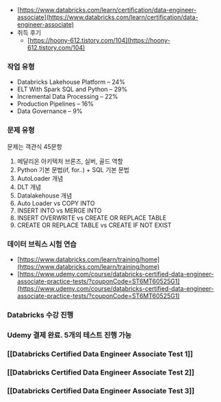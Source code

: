 - [https://www.databricks.com/learn/certification/data-engineer-associate](https://www.databricks.com/learn/certification/data-engineer-associate)
- 취득 후기
    - [https://hoony-612.tistory.com/104](https://hoony-612.tistory.com/104)

### 작업 유형

- Databricks Lakehouse Platform – 24%
- ELT With Spark SQL and Python – 29%
- Incremental Data Processing – 22%
- Production Pipelines – 16%
- Data Governance – 9%

### 문제 유형

문제는 객관식 45문항

1. 메달리온 아키텍처 브론즈, 실버, 골드 역할
2. Python 기본 문법(if, for..) + SQL 기본 문법
3. AutoLoader 개념
4. DLT 개념
5. Datalakehouse 개념
6. Auto Loader vs COPY INTO
7. INSERT INTO vs MERGE INTO
8. INSERT OVERWRITE vs CREATE OR REPLACE TABLE
9. CREATE OR REPLACE TABLE vs CREATE IF NOT EXIST

### 데이터 브릭스 시험 연습

- [https://www.databricks.com/learn/training/home](https://www.databricks.com/learn/training/home)
- [https://www.udemy.com/course/databricks-certified-data-engineer-associate-practice-tests/?couponCode=ST6MT60525G1](https://www.udemy.com/course/databricks-certified-data-engineer-associate-practice-tests/?couponCode=ST6MT60525G1)

### Databricks 수강 진행

### Udemy 결제 완료. 5개의 테스트 진행 가능


### [[Databricks Certified Data Engineer Associate Test 1]]

### [[Databricks Certified Data Engineer Associate Test 2]]

### [[Databricks Certified Data Engineer Associate Test 3]]